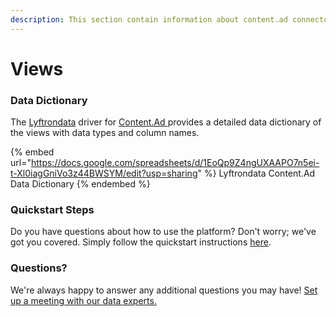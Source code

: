 ```yaml
---
description: This section contain information about content.ad connector views information
---
```


# Views

### Data Dictionary

The [Lyftrondata](https://www.lyftrondata.com/) driver for [Content.Ad](https://www.lyftrondata.com/integration/Content.Ad/)[ ](https://www.lyftrondata.com/integration/content.ad/)provides a detailed data dictionary of the views with data types and column names.

{% embed url="https://docs.google.com/spreadsheets/d/1EoQp9Z4ngUXAAPO7n5ei-t-Xl0iagGniVo3z44BWSYM/edit?usp=sharing" %}
Lyftrondata Content.Ad Data Dictionary
{% endembed %}

### Quickstart Steps

Do you have questions about how to use the platform? Don't worry; we've got you covered. Simply follow the quickstart instructions [here](../../../../quickstart-steps.md).

### Questions? <a href="#questions" id="questions"></a>

We're always happy to answer any additional questions you may have! [Set up a meeting with our data experts.](https://www.lyftrondata.com/book-a-meeting/)


